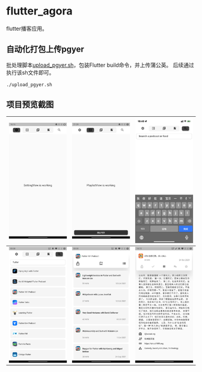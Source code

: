 # flutter_agora
flutter播客应用。

## 自动化打包上传pgyer

批处理脚本[upload_pgyer.sh](upload_pgyer.sh)，包装Flutter build命令，并上传蒲公英。
后续通过执行该sh文件即可。
```shell
./upload_pgyer.sh
```

## 项目预览截图
| ![](preview/home.jpg)          | ![](preview/tab_title.jpg)    | ![](preview/discover_search.jpeg) |
| ------------------------------ | ----------------------------- | --------------------------------- |
| ![](preview/search_result.jpg) | ![](preview/podcast_home.jpg) | ![](preview/episode.jpg)          |
